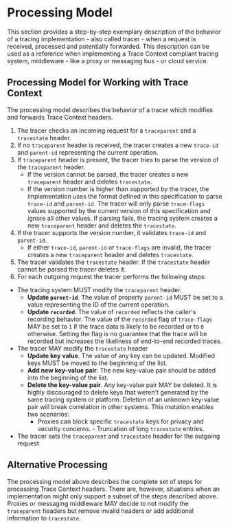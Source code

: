 # Processing Model

This section provides a step-by-step exemplary description of the behavior of a tracing
implementation - also called tracer - when a request is received, processed and 
potentially forwarded. This description can be used as a reference when
implementing a Trace Context compliant tracing system, middleware - like a proxy
or messaging bus - or cloud service.

## Processing Model for Working with Trace Context

The processing model describes the behavior of a tracer which modifies and
forwards Trace Context headers.

1. The tracer checks an incoming request for a `traceparent` and a `tracestate`
   header.
2. If no `traceparent` header is received, the tracer creates a new `trace-id`
   and `parent-id` representing the current operation.
3. If `traceparent` header is present, the tracer tries to parse the version of
   the `traceparent` header.
   - If the version cannot be parsed, the tracer creates a new
     `traceparent` header and deletes `tracestate`.
   - If the version number is higher than supported by the tracer, the
     implementation uses the format defined in this specification to parse
     `trace-id` and `parent-id`. The tracer will only parse `trace-flags` values
     supported by the current version of this specification and ignore all other
     values. If parsing fails, the tracing system creates a new `traceparent`
     header and deletes the `tracestate`.
4. If the tracer supports the version number, it validates `trace-id` and
   `parent-id`.
   - If either `trace-id`, `parent-id` or `trace-flags` are invalid, the tracer
     creates a new `traceparent` header and deletes `tracestate`.
5. The tracer validates the `tracestate` header. If the `tracestate` header
   cannot be parsed the tracer deletes it.
6. For each outgoing request the tracer performs the following steps:
  - The tracing system MUST modify the `traceparent` header.
    - **Update `parent-id`**. The value of property `parent-id` MUST be set to a
       value representing the ID of the current operation.
    - **Update `recorded`**. The value of `recorded` reflects the caller's
      recording behavior. The value of the `recorded` flag of `trace-flags` MAY
      be set to `1` if the trace data is likely to be recorded or to `0`
      otherwise. Setting the flag is no guarantee that the trace will be
      recorded but increases the likeliness of end-to-end recorded traces.
  - The tracer MAY modify the `tracestate` header
     - **Update key value**. The value of any key can be updated. Modified keys
        MUST be moved to the beginning of the list.
     - **Add new key-value pair**. The new key-value pair should be added into
       the beginning of the list.
     - **Delete the key-value pair**. Any key-value pair MAY be deleted. It is
       highly discouraged to delete keys that weren't generated by the same
       tracing system or platform. Deletion of an unknown key-value pair will
       break correlation in other systems. This mutation enables two scenarios:
       - Proxies can block specific `tracestate` keys for privacy and security
         concerns. - Truncation of long `tracestate` entries.
  - The tracer sets the `traceparent` and `tracestate` header for the outgoing
    request

## Alternative Processing

The processing model above describes the complete set of steps for processing
Trace Context headers. There are, however, situations when an implementation
might only support a subset of the steps described above. Proxies or messaging
middleware MAY decide to not modify the `traceparent` headers but remove invalid
headers or add additional information to `tracestate`.
